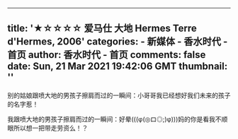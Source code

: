 
---
title: '★☆☆☆☆ 爱马仕 大地 Hermes Terre d'Hermes, 2006'
categories: 
    - 新媒体
    - 香水时代 - 首页
author: 香水时代 - 首页
comments: false
date: Sun, 21 Mar 2021 19:42:06 GMT
thumbnail: ''
---

<div>   
别的姑娘跟喷大地的男孩子擦肩而过的一瞬间：小哥哥我已经想好我们未来的孩子的名字惹！

我跟喷大地的男孩子擦肩而过的一瞬间：好晕(((φ(◎ロ◎;)φ)))妈的你是看我不顺眼所以想一把带走劳资么！？  
</div>
            